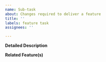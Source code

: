 ```yaml
---
name: Sub-task
about: Changes required to deliver a feature
title: ''
labels: feature task
assignees: ''

---
```


<!--- Provide a general summary of the issue in the Title above -->

**Detailed Description**
<!--- Provide a detailed description of the change required -->

**Related Feature(s)**
<!--- Feature(s) this change delivers -->
